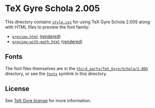 # TeX Gyre Schola 2.005

This directory contains [`style.css`](style.css) for using TeX Gyre Schola 2.005 along
with HTML files to preview the font family:

* [`preview.html`](preview.html) ([rendered][rendered-preview])
* [`preview-with-math.html`](preview-with-math.html)
  ([rendered][rendered-preview-with-math])

## Fonts

The font files themselves are in the
[`third_party/TeX_Gyre/Schola/2.005`][tgs-2.005] directory, or see the
[`fonts`](fonts) symlink in this directory.

## License

See [TeX Gyre license][tg-license] for more information.

[rendered-preview]: https://mbrukman.github.io/fonts/families/TeX_Gyre/Schola/2.005/preview.html
[rendered-preview-with-math]: https://mbrukman.github.io/fonts/families/TeX_Gyre/Schola/2.005/preview-with-math.html
[tgs-2.005]: ../../../../third_party/TeX_Gyre/Schola/2.005
[tg-license]: ../../README.md#license

